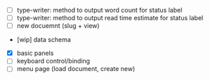 - [ ] type-writer: method to output word count for status label
- [ ] type-writer: method to output read time estimate for status label
- [ ] new docuemnt (slug + view)
- [wip] data schema
- [x] basic panels
- [ ] keyboard control/binding
- [ ] menu page (load document, create new)
